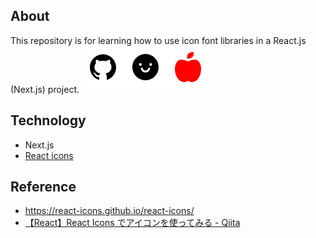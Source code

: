 ## About

This repository is for learning how to use icon font libraries in a React.js (Next.js) project.
![Image description](./assets/image.png)

## Technology

-   Next.js
-   [React icons](https://github.com/react-icons/react-icons)

## Reference

-   https://react-icons.github.io/react-icons/
-   [【React】React Icons でアイコンを使ってみる - Qiita](https://qiita.com/pikimaru/items/bffc051a248f8e2ab2b2)
